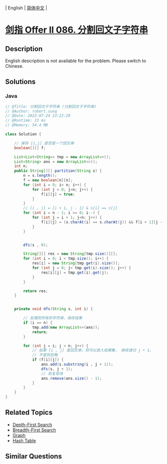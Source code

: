 
| English | [简体中文](README.md) |

# [剑指 Offer II 086. 分割回文子字符串](https://leetcode.cn//problems/M99OJA/)

## Description

<p>English description is not available for the problem. Please switch to Chinese.</p>


## Solutions


### Java

```Java
// @Title: 分割回文子字符串 (分割回文子字符串)
// @Author: robert.sunq
// @Date: 2023-07-24 23:22:20
// @Runtime: 23 ms
// @Memory: 54.4 MB

class Solution {

    // 保存 [i,j] 是否是一个回文串
    boolean[][] f;

    List<List<String>> tmp = new ArrayList<>();
    List<String> ans = new ArrayList<>();
    int n;
    public String[][] partition(String s) {
        n = s.length();
        f = new boolean[n][n];
        for (int i = 0; i< n; i++) {
            for (int j = 0; j<n; j++) {
                f[i][j] = true;
            }
        }
        // [i , j] = [i + 1, j - 1] & s[i] == s[j]
        for (int i = n - 1; i >= 0; i--) {
            for (int j = i + 1; j<n; j++) {
                f[i][j] = (s.charAt(i) == s.charAt(j)) && f[i + 1][j - 1];
            }
        }


        dfs(s , 0);

        String[][] res = new String[tmp.size()][];
        for (int i = 0; i < tmp.size(); i++) {
            res[i] = new String[tmp.get(i).size()];
            for (int j = 0; j< tmp.get(i).size(); j++) {
                res[i][j] = tmp.get(i).get(j);
            }
        }

        return res;
    }


    private void dfs(String s, int i) {

        // 处理完所有的字符串，保存结果
        if (i == n) {
            tmp.add(new ArrayList<>(ans));
            return;
        }

        for (int j = i; j < n; j++) {
            // 如果 [i , j] 是回文串，则可以放入结果集， 继续递归 j + 1。
            // 不是则忽略
            if (f[i][j]) {
                ans.add(s.substring(i , j + 1));
                dfs(s, j + 1);
                // 恢复现场
                ans.remove(ans.size() - 1);
            }
        }
    }
}
```



## Related Topics

- [Depth-First Search](https://leetcode.cn//tag/depth-first-search)
- [Breadth-First Search](https://leetcode.cn//tag/breadth-first-search)
- [Graph](https://leetcode.cn//tag/graph)
- [Hash Table](https://leetcode.cn//tag/hash-table)

## Similar Questions


